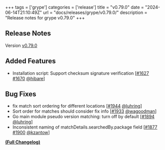 +++
tags = ['grype']
categories = ['release']
title = "v0.79.0"
date = "2024-06-14T21:10:49Z"
url = "docs/releases/grype/v0.79.0/"
description = "Release notes for grype v0.79.0"
+++

## Release Notes

Version [v0.79.0](https://github.com/anchore/grype/releases/tag/v0.79.0)

## Added Features

- Installation script: Support checksum signature verification [[#1627](https://github.com/anchore/grype/issues/1627) [#1670](https://github.com/anchore/grype/pull/1670) [@hibare](https://github.com/hibare)]

## Bug Fixes

- fix match sort ordering for different locations [[#1944](https://github.com/anchore/grype/pull/1944) [@luhring](https://github.com/luhring)]
- Sort order for matches should consider fix info [[#1933](https://github.com/anchore/grype/pull/1933) [@wagoodman](https://github.com/wagoodman)]
- Go main module pseudo version matching: turn off by default [[#1894](https://github.com/anchore/grype/pull/1894) [@luhring](https://github.com/luhring)]
- Inconsistent naming of matchDetails.searchedBy.package field [[#1877](https://github.com/anchore/grype/issues/1877) [#1900](https://github.com/anchore/grype/pull/1900) [@kzantow](https://github.com/kzantow)]

**[(Full Changelog)](https://github.com/anchore/grype/compare/v0.78.0...v0.79.0)**
